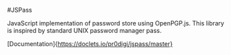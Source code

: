 #JSPass

JavaScript implementation of password store using OpenPGP.js.
This library is inspired by standard UNIX password manager pass.

[Documentation]{https://doclets.io/pr0digi/jspass/master}